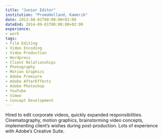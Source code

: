 ```yaml
---
title: "Junior Editor"
institution: "PromoHolland, Kamerik"
date: 2013-08-01T00:00:00+02:00
dateEnd: 2014-09-01T00:00:00+02:00
experience:
- work
tags:
- Film Editing
- Video Encoding
- Video Production
- Wordpress
- Client Relationships
- Photography
- Motion Graphics
- Adobe Premiere
- Adobe AfterEffects
- Adobe Photoshop
- YouTube
- Vimeo
- Concept Development
---
```


Hired to edit corporate videos, quickly expanded responsibilities. Cinematography, motion graphics, brainstorming video concepts, implementing client’s wishes during post-production. Lots of experience with Adobe’s Creative Suite.
